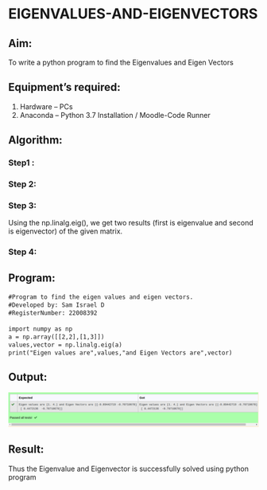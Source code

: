 # EIGENVALUES-AND-EIGENVECTORS
## Aim:
To write a python program to find the Eigenvalues and Eigen Vectors
## Equipment’s required:
1. 	Hardware – PCs
2. 	Anaconda – Python 3.7 Installation / Moodle-Code Runner
## Algorithm:
### Step1 : 
### Step 2: 
### Step 3: 
Using the np.linalg.eig(),  we get two results (first is eigenvalue and second is eigenvector) of the given matrix.
### Step 4: 

## Program:

```
#Program to find the eigen values and eigen vectors.
#Developed by: Sam Israel D
#RegisterNumber: 22008392

import numpy as np
a = np.array([[2,2],[1,3]])
values,vector = np.linalg.eig(a)
print("Eigen values are",values,"and Eigen Vectors are",vector)
```

## Output:

![image](./eigen.png)
## Result:
Thus the Eigenvalue and Eigenvector is successfully solved using python program
